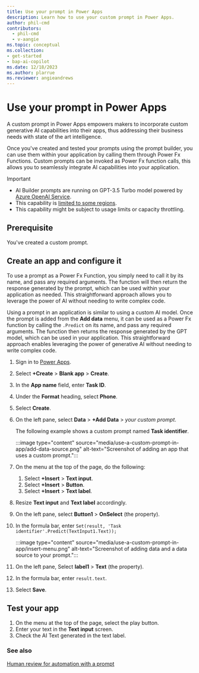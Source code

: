 ```yaml
---
title: Use your prompt in Power Apps
description: Learn how to use your custom prompt in Power Apps.
author: phil-cmd
contributors:
  - phil-cmd
  - v-aangie
ms.topic: conceptual
ms.collection: 
- get-started
- bap-ai-copilot
ms.date: 12/18/2023
ms.author: plarrue
ms.reviewer: angieandrews
---
```


# Use your prompt in Power Apps

A custom prompt in Power Apps empowers makers to incorporate custom generative AI capabilities into their apps, thus addressing their business needs with state of the art intelligence.

Once you've created and tested your prompts using the prompt builder, you can use them within your application by calling them through Power Fx Functions.
Custom prompts can be invoked as Power Fx function calls, this allows you to seamlessly integrate AI capabilities into your application.

> [!IMPORTANT]
> - AI Builder prompts are running on GPT-3.5 Turbo model powered by [Azure OpenAI Service](/azure/ai-services/openai/whats-new).
> - This capability is [limited to some regions](availability-region.md#prompts).
> - This capability might be subject to usage limits or capacity throttling.

## Prerequisite

You've created a custom prompt.

## Create an app and configure it

To use a prompt as a Power Fx Function, you simply need to call it by its name, and pass any required arguments. The function will then return the response generated by the prompt, which can be used within your application as needed. This straightforward approach allows you to leverage the power of AI without needing to write complex code.

Using a prompt in an application is similar to using a custom AI model. Once the prompt is added from the **Add data** menu, it can be used as a Power Fx function by calling the `.Predict` on its name, and pass any required arguments. The function then returns the response generated by the GPT model, which can be used in your application. This straightforward approach enables leveraging the power of generative AI without needing to write complex code.

1. Sign in to [Power Apps](https://make.powerapps.com/).
1. Select **+Create** > **Blank app** > **Create**.
1. In the **App name** field, enter **Task ID**.
1. Under the **Format** heading, select **Phone**.
1. Select **Create**.
1. On the left pane, select **Data** > **+Add Data** > *your custom prompt*.

    The following example shows a custom prompt named **Task identifier**.

    :::image type="content" source="media/use-a-custom-prompt-in-app/add-data-source.png" alt-text="Screenshot of adding an app that uses a custom prompt.":::

1. On the menu at the top of the page, do the following:
    1. Select **+Insert** > **Text input**.
    1. Select **+Insert** > **Button**.
    1. Select **+Insert** > **Text label**.
1. Resize **Text input** and **Text label** accordingly.
1. On the left pane, select **Button1** > **OnSelect** (the property).
1. In the formula bar, enter `Set(result, 'Task identifier'.Predict(TextInput1.Text));`

    :::image type="content" source="media/use-a-custom-prompt-in-app/insert-menu.png" alt-text="Screenshot of adding data and a data source to your prompt.":::

1. On the left pane, Select **label1** > **Text** (the property).
1. In the formula bar, enter `result.text`.
1. Select **Save**.

## Test your app

1. On the menu at the top of the page, select the play button.
1. Enter your text in the **Text input** screen.
1. Check the AI Text generated in the text label.

### See also

[Human review for automation with a prompt](azure-openai-human-review.md)
